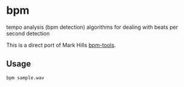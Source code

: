 # bpm
tempo analysis (bpm detection) algorithms for dealing with beats per second detection

This is a direct port of Mark Hills [bpm-tools](http://www.pogo.org.uk/~mark/bpm-tools/).

## Usage

```
bpm sample.wav
```
